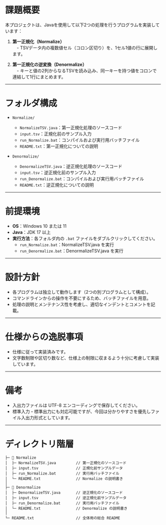 # 課題概要

本プロジェクトは、Javaを使用して以下2つの処理を行うプログラムを実装しています：

1. **第一正規化（Normalize）**  
　- TSVデータ内の複数値セル（コロン区切り）を、1セル1値の行に展開します。

2. **第一正規化の逆変換（Denormalize）**  
　- キーと値の2列からなるTSVを読み込み、同一キーを持つ値をコロンで連結して1行にまとめます。

---

# フォルダ構成

- `Normalize/`
  - `NormalizeTSV.java`：第一正規化処理のソースコード  
  - `input.tsv`：正規化前のサンプル入力  
  - `run_Normalize.bat`：コンパイルおよび実行用バッチファイル  
  - `README.txt`：第一正規化についての説明

- `Denormalize/`
  - `DenormalizeTSV.java`：逆正規化処理のソースコード  
  - `input.tsv`：逆正規化前のサンプル入力  
  - `run_Denormalize.bat`：コンパイルおよび実行用バッチファイル  
  - `README.txt`：逆正規化についての説明

---

# 前提環境

- **OS**：Windows 10 または 11  
- **Java**：JDK 17 以上  
- **実行方法**：各フォルダ内の `.bat` ファイルをダブルクリックしてください。
  - `run_Normalize.bat`：NormalizeTSV.java を実行  
  - `run_Denormalize.bat`：DenormalizeTSV.java を実行

---

# 設計方針

- 各プログラムは独立して動作します（2つの別プログラムとして構成）。  
- コマンドラインからの操作を不要にするため、バッチファイルを用意。  
- 処理の説明とメンテナンス性を考慮し、適切なインデントとコメントを記載。

---

# 仕様からの逸脱事項

- 仕様に従って実装済みです。  
- 文字数制限や区切り数など、仕様上の制限に収まるよう十分に考慮して実装しています。

---

# 備考

- 入出力ファイルは UTF-8 エンコーディングで保存してください。  
- 標準入力・標準出力にも対応可能ですが、今回は分かりやすさを優先しファイル入出力形式としています。

---

# ディレクトリ階層

```
├─ 📁 Normalize
│  ├─ NormalizeTSV.java         // 第一正規化のソースコード
│  ├─ input.tsv                 // 正規化前サンプルデータ
│  ├─ run_Normalize.bat         // 実行用バッチファイル
│  └─ README.txt                // Normalize の説明書き
│
├─ 📁 Denormalize
│  ├─ DenormalizeTSV.java       // 逆正規化のソースコード
│  ├─ input.tsv                 // 逆正規化前サンプルデータ
│  ├─ run_Denormalize.bat       // 実行用バッチファイル
│  └─ README.txt                // Denormalize の説明書き
│
└─ README.txt                   // 全体用の総合 README
```

